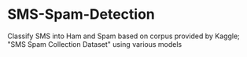 # SMS-Spam-Detection
Classify SMS into Ham and Spam based on corpus provided by Kaggle; "SMS Spam Collection Dataset" using various models
